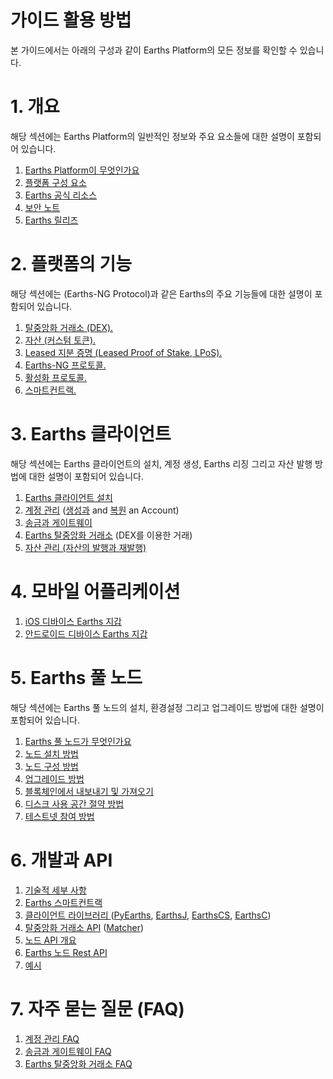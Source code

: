 # 가이드 활용 방법

본 가이드에서는 아래의 구성과 같이 Earths Platform의 모든 정보를 확인할 수 있습니다.

# 1. 개요

해당 섹션에는 Earths Platform의 일반적인 정보와 주요 요소들에 대한 설명이 포함되어 있습니다.

1. [Earths Platform이 무엇인가요](/README.md)
2. [플랫폼 구성 요소](/overview/platform-components.md)
3. [Earths 공식 리소스](/overview/earths-official-resources.md)
4. [보안 노트](/overview/security-notes.md)
5. [Earths 릴리즈](/overview/earths-releases.md)

# 2. 플랫폼의 기능

해당 섹션에는 \(Earths-NG Protocol\)과 같은 Earths의 주요 기능들에 대한 설명이 포함되어 있습니다.

1. [탈중앙화 거래소 \(DEX\).](/platform-features/decentralized-cryptocurrency-exchange-dex.md)
2. [자산 \(커스텀 토큰\).](/platform-features/assets-custom-tokens.md)
3. [Leased 지분 증명 \(Leased Proof of Stake, LPoS\).](/platform-features/leased-proof-of-stake-lpos.md)
4. [Earths-NG 프로토콜.](/platform-features/earths-ng-protocol.md)
5. [활성화 프로토콜.](/platform-features/activation-protocol.md)
6. [스마트컨트랙.](/platform-features/smart-contracts.md)

# 3. Earths 클라이언트

해당 섹션에는 Earths 클라이언트의 설치, 계정 생성, Earths 리징 그리고 자산 발행 방법에 대한 설명이 포함되어 있습니다.

1. [Earths 클라이언트 설치](/earths-client/install-earths-client.md)
2. [계정 관리](/earths-client/account-management.md) \([생성과](/earths-client/account-management/creating-an-account.md) and [복원](/earths-client/account-management/restore-an-account.md) an Account\)
3. [송금과 게이트웨이](/earths-client/wallet-management.md)
4. [Earths 탈중앙화 거래소](/earths-client/earths-dex.md) \(DEX를 이용한 거래\)
5. [자산 관리 \(자산의 발행과 재발행\)](/earths-client/assets-management.md)

# 4. 모바일 어플리케이션

1. [iOS 디바이스 Earths 지갑](/mobile-apps/iOS.md)
2. [안드로이드 디바이스 Earths 지갑](/mobile-apps/android.md)

# 5. Earths 풀 노드

해당 섹션에는 Earths 풀 노드의 설치, 환경설정 그리고 업그레이드 방법에 대한 설명이 포함되어 있습니다.

1. [Earths 풀 노드가 무엇인가요](/earths-full-node/what-is-a-full-node.md)
2. [노드 설치 방법](/earths-full-node/how-to-install-a-node/how-to-install-a-node.md)
3. [노드 구성 방법](/earths-full-node/how-to-configure-a-node.md)
4. [업그레이드 방법](/earths-full-node/upgrading.md)
5. [블록체인에서 내보내기 및 가져오기](/earths-full-node/export-and-import-from-the-blockchain.md)
6. [디스크 사용 공간 절약 방법](/earths-full-node/reducing-disk-space-usage.md)
7. [테스트넷 참여 방법](/earths-full-node/joining-testnet.md)

# 6. 개발과 API

1. [기술적 세부 사항](/technical-details/technical-details.md)
2. [Earths 스마트컨트랙](/technical-details/earths-contracts-language-description.md)
3. [클라이언트 라이브러리 ](/development-and-api/client-libraries.md)\([PyEarths](/development-and-api/client-libraries/pyearths.md), [EarthsJ](/development-and-api/client-libraries/earthsj.md), [EarthsCS](/development-and-api/client-libraries/earthscs.md), [EarthsC](/development-and-api/client-libraries/earths-c.md)\)
4. [탈중앙화 거래소 API](/development-and-api/dex-api.md) \([Matcher](/development-and-api/dex-api/matcher.md)\)
5. [노드 API 개요](https://legacy.gitbook.com/book/earths-platform/earthsdocs/edit#)
6. [Earths 노드 Rest API](/development-and-api/earths-node-rest-api.md)
7. [예시](/development-and-api/examples.md)

# 7. 자주 묻는 질문 \(FAQ\)

1. [계정 관리 FAQ](/frequently-asked-questions-faq/account-management-faq.md)
2. [송금과 게이트웨이 FAQ](/frequently-asked-questions-faq/transfers-and-gateways-faq.md)
3. [Earths 탈중앙화 거래소 FAQ](/frequently-asked-questions-faq/earths-dex-faq.md)
